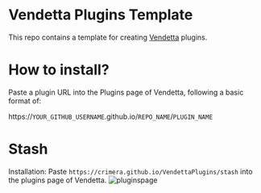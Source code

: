 # Vendetta Plugins Template
This repo contains a template for creating [Vendetta](https://github.com/vendetta-mod/Vendetta) plugins.

# How to install?
Paste a plugin URL into the Plugins page of Vendetta, following a basic format of:

https://`YOUR_GITHUB_USERNAME`.github.io/`REPO_NAME`/`PLUGIN_NAME`

# Stash
Installation:
Paste `https://crimera.github.io/VendettaPlugins/stash` into the plugins page of Vendetta.
![pluginspage](https://cdn.discordapp.com/attachments/1142381148153065545/1143072615242662019/Screenshot_20230821-143542_Discord.png)
